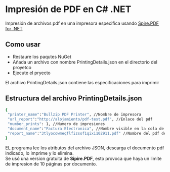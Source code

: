 # Impresión de PDF en C# .NET
Impresión de archivos pdf en una impresora especifica usando [Spire.PDF for .NET](https://www.jianshu.com/go-wild?ac=2&url=https%3A%2F%2Fwww.e-iceblue.cn%2FDownloads%2FSpire-PDF-NET.html)

## Como usar
* Restaure los paqutes NuGet 
* Añada un archivo con nombre PrintingDetails.json en el directorio del proyetco
* Ejecute el pryecto

El archivo PrintingDetails.json contiene las especificaciones para imprimir

## Estructura del archivo PrintingDetails.json
```bash
{
 "printer_name":"Bullzip PDF Printer", //Nombre de impresora
 "url_report":"http://alojamiento/pdf-test.pdf", //Enlace del pdf
 "number_prints": 1, //Numero de impresiones
 "document_name":"Factura Electronica", //Nombre visible en la cola de impresion
 "report_name":"3tlyocowmeqflfizsof1qixi102911.pdf" //Nombre del pdf descargado, la extension .pdf es necesaria
}
```
EL programa lee los atributos del archivo JSON, descarga el documento pdf indicado, lo imprime y lo elimina. \
Se usó una version gratuita de **Sipire.PDF**, esto provoca que haya un limite de impresion de 10 páginas por documento.

